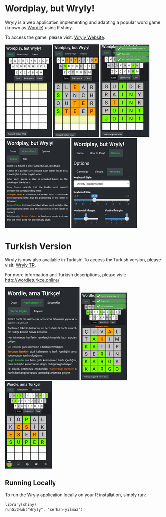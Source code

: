 # Wordplay, but Wryly! 
Wryly is a web application implementing and adapting a popular word game (known as [Wordle](https://en.wikipedia.org/wiki/Wordle)) using R shiny. 

To access the game, please visit: [Wryly Website](https://syilmaz.shinyapps.io/wryly).

<img src="images/wryly_img_1.png" width="150"> <img src="images/wryly_img_2.png" width="149"> <img src="images/wryly_img_3.png" width="158"> 
<br>
<img src="images/wryly_img_4.png" width="210">    <img src="images/wryly_img_5.png" width="212"> 

# Turkish Version
Wryly is now also available in Turkish! To access the Turkish version, please visit: [Wryly TR](https://syilmaz.shinyapps.io/wryly_tr).

For more information and Turkish descriptions, please visit: http://wordleturkce.online/

<img src="images/wryly_tr_img_2.png" width="240"> <img src="images/wryly_tr_img_1.png" width="150"> <img src="images/wryly_tr_img_3.png" width="150">

## Running Locally
To run the Wryly application locally on your R installation, simply run:
```
library(shiny)
runGitHub("Wryly", "serhan-yilmaz")
```
